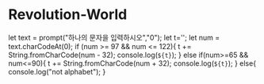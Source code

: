 # Revolution-World
let text = prompt("하나의 문자을 입력하시오","0");
let t='';
let num = text.charCodeAt(0);
      if (num >= 97 && num <= 122){
       t += String.fromCharCode(num - 32);
       console.log(`${t}`);
    }
       else if(num>=65 && num<=90){
       t += String.fromCharCode(num + 32);
       console.log(`${t}`);
       }
      else{
        console.log("not alphabet");
    }
